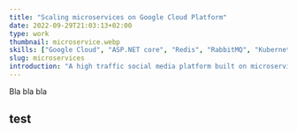 ```yaml
---
title: "Scaling microservices on Google Cloud Platform"
date: 2022-09-29T21:03:13+02:00
type: work
thumbnail: microservice.webp
skills: ["Google Cloud", "ASP.NET core", "Redis", "RabbitMQ", "Kubernetes"]
slug: microservices
introduction: "A high traffic social media platform built on microservices, using ASP.NET core, Redis, RabbitMQ and Kubernetes."
---
```

Bla bla bla

## test

